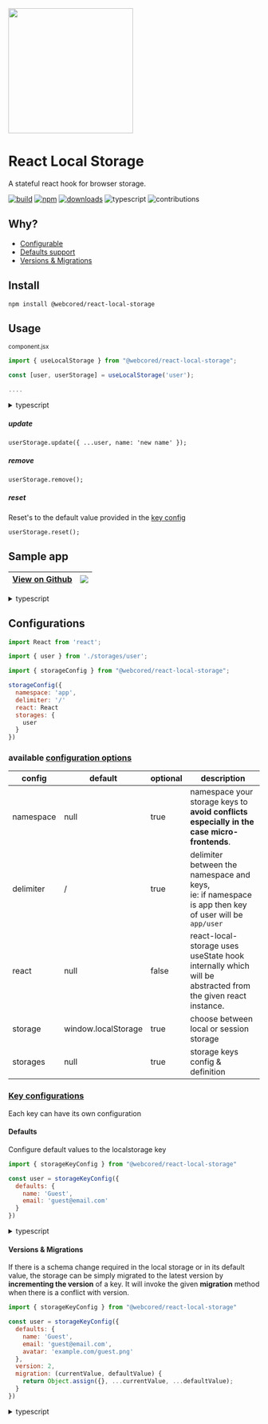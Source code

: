 <img src="https://webcored-assets.netlify.app/react-local-storage.png"  height="250px" />

# React Local Storage

A stateful react hook for browser storage.

[![build](https://github.com/webcored/react-local-storage/actions/workflows/build.yml/badge.svg?branch=main)](https://github.com/webcored/react-local-storage/actions/workflows/build.yml)
[![npm](https://img.shields.io/npm/v/@webcored/react-local-storage?color=%23959DA)](https://www.npmjs.com/package/@webcored/react-local-storage)
[![downloads](https://img.shields.io/npm/dm/@webcored/react-local-storage?color=%23959DA)](https://www.npmjs.com/package/@webcored/react-local-storage)
![typescript](https://img.shields.io/npm/types/typescript)
![contributions](https://img.shields.io/badge/contributions-welcome-%3CCOLOR%3E.svg?style=flat)

## Why?

* [Configurable](https://github.com/webcored/react-local-storage#configurations)
* [Defaults support](https://github.com/webcored/react-local-storage#defaults)
* [Versions & Migrations](https://github.com/webcored/react-local-storage#versions--migrations)

## Install

```
npm install @webcored/react-local-storage
```

## Usage

<small>component.jsx</small>
```js
import { useLocalStorage } from "@webcored/react-local-storage";

const [user, userStorage] = useLocalStorage('user');

....
```

<details><summary>typescript</summary>
<p>

```ts
const [user, userStorage] = useLocalStorage<User>('user');
  
....
```
</p>
</details>

##### update 
```
userStorage.update({ ...user, name: 'new name' });
```

##### remove
```
userStorage.remove();
```

##### reset
Reset's to the default value provided in the [key config](https://github.com/webcored/react-local-storage#defaults)
```
userStorage.reset();
```

## Sample app
 
|<a href="https://github.com/webcored/react-local-storage-app-js" target="_blank">View on Github</a> | <a href="https://codesandbox.io/s/react-local-storage-js-di7we" target="_blank"><img src="https://codesandbox.io/static/img/play-codesandbox.svg"></a>|
| ------------- | ------------- |

<details><summary>typescript</summary>
<p>

|<a href="https://github.com/webcored/react-local-storage-app-ts" target="_blank">View on Github</a>| <a href="https://codesandbox.io/s/react-local-storage-ts-gwye1" target="_blank"><img src="https://codesandbox.io/static/img/play-codesandbox.svg"></a> |
| ------------- | ------------- |
</p>
</details>


## Configurations

```js
import React from 'react';

import { user } from './storages/user';

import { storageConfig } from "@webcored/react-local-storage";

storageConfig({
  namespace: 'app',
  delimiter: '/'
  react: React
  storages: {
    user
  }
})

```
### available [configuration options](https://github.com/webcored/react-local-storage/blob/main/src/types.ts#L9)


| config  | default | optional | description |
| ------------- | ------------- | ------------- | ------------- |
| namespace  | null  | true | namespace your storage keys to <br> **avoid conflicts especially in the case micro-frontends**.
| delimiter  | /  | true |delimiter between the namespace and keys, <br>ie: if namespace is app then key of user will be `app/user`
| react  | null  | false |react-local-storage uses useState hook internally which will be <br> abstracted from the given react instance.
| storage | window.localStorage | true | choose between local or session storage
| storages | null | true | storage keys config & definition


### [Key configurations](https://github.com/webcored/react-local-storage/blob/main/src/types.ts#L3)

Each key can have its own configuration

#### Defaults

Configure default values to the localstorage key

```js
import { storageKeyConfig } from "@webcored/react-local-storage"

const user = storageKeyConfig({
  defaults: {
    name: 'Guest',
    email: 'guest@email.com'
  }
})
```
<details><summary>typescript</summary>
<p>

```ts

import { storageKeyConfig } from "@webcored/react-local-storage"

const user = storageKeyConfig<User>({
  defaults: {
    name: 'Guest',
    email: 'guest@email.com'
  }
})
```
</p>
</details>

#### Versions & Migrations

If there is a schema change required in the local storage or in its default value, the storage can be simply migrated to the latest version by **incrementing the version** of a key.
It will invoke the given **migration** method when there is a conflict with version.


```js
import { storageKeyConfig } from "@webcored/react-local-storage"

const user = storageKeyConfig({
  defaults: {
    name: 'Guest',
    email: 'guest@email.com',
    avatar: 'example.com/guest.png'
  },
  version: 2,
  migration: (currentValue, defaultValue) {
    return Object.assign({}, ...currentValue, ...defaultValue);
  }
})
```
<details><summary>typescript</summary>
<p>

```ts
import { storageKeyConfig } from "@webcored/react-local-storage"

const user = storageKeyConfig<User>({
  defaults: {
    name: 'Guest',
    email: 'guest@email.com',
    avatar: 'example.com/guest.png'
  },
  version: 2,
  migration: (currentValue, defaultValue) {
    return Object.assign({}, ...currentValue, ...defaultValue);
  }
})
```
</p>
</details>

